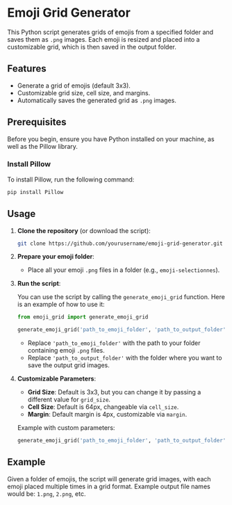 # Emoji Grid Generator

This Python script generates grids of emojis from a specified folder and saves them as `.png` images. Each emoji is resized and placed into a customizable grid, which is then saved in the output folder.

## Features
- Generate a grid of emojis (default 3x3).
- Customizable grid size, cell size, and margins.
- Automatically saves the generated grid as `.png` images.

## Prerequisites

Before you begin, ensure you have Python installed on your machine, as well as the Pillow library.

### Install Pillow

To install Pillow, run the following command:

```bash
pip install Pillow
```

## Usage

1. **Clone the repository** (or download the script):
   ```bash
   git clone https://github.com/yourusername/emoji-grid-generator.git
   ```

2. **Prepare your emoji folder**:
   - Place all your emoji `.png` files in a folder (e.g., `emoji-selectionnes`).

3. **Run the script**:

   You can use the script by calling the `generate_emoji_grid` function. Here is an example of how to use it:

   ```python
   from emoji_grid import generate_emoji_grid

   generate_emoji_grid('path_to_emoji_folder', 'path_to_output_folder')
   ```

   - Replace `'path_to_emoji_folder'` with the path to your folder containing emoji `.png` files.
   - Replace `'path_to_output_folder'` with the folder where you want to save the output grid images.

4. **Customizable Parameters**:
   - **Grid Size**: Default is 3x3, but you can change it by passing a different value for `grid_size`.
   - **Cell Size**: Default is 64px, changeable via `cell_size`.
   - **Margin**: Default margin is 4px, customizable via `margin`.

   Example with custom parameters:
   ```python
   generate_emoji_grid('path_to_emoji_folder', 'path_to_output_folder', grid_size=4, cell_size=80, margin=5)
   ```

## Example

Given a folder of emojis, the script will generate grid images, with each emoji placed multiple times in a grid format. Example output file names would be: `1.png`, `2.png`, etc.



